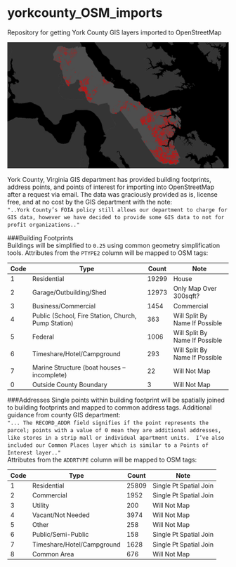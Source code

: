 # yorkcounty_OSM_imports
Repository for getting York County GIS layers imported to OpenStreetMap  

![](https://raw.githubusercontent.com/jonahadkins/yorkcounty-OSM-imports/master/york.jpg)

York County, Virginia GIS department has provided building footprints, address points, and points of interest for importing into OpenStreetMap after a request via email. The data was graciously provided as is, license free, and at no cost by the GIS department with the note:  
```"..York County’s FOIA policy still allows our department to charge for GIS data, however we have decided to provide some GIS data to not for profit organizations.."```  

###Building Footprints  
Buildings will be simplified to ```0.25``` using common geometry simplification tools. Attributes from the ```PTYPE2``` column will be mapped to OSM tags:  

| Code  | Type | Count |  Note |
| ------------- | ------------- |------------- |------------- |
| 1  | Residential  | 19299  | House  |
| 2  | Garage/Outbuilding/Shed  | 12973  | Only Map Over 300sqft?  |
| 3  | Business/Commercial  | 1454  | Commercial  |
| 4  | Public (School, Fire Station, Church, Pump Station)  | 363  | Will Split By Name If Possible  |
| 5  | Federal  | 1006  | Will Split By Name If Possible  |
| 6  | Timeshare/Hotel/Campground  | 293  | Will Split By Name If Possible  |
| 7  | Marine Structure (boat houses – incomplete)  | 22   | Will Not Map   |
| 0  | Outside County Boundary  | 3  | Will Not Map   |

###Addresses 
Single points within building footprint will be spatially joined to building footprints and mapped to common address tags. Additional guidance from county GIS department:  
```"... The RECORD_ADDR field signifies if the point represents the parcel; points with a value of 0 mean they are additional addresses, like stores in a strip mall or individual apartment units.  I’ve also included our Common Places layer which is similar to a Points of Interest layer.."```  
Attributes from the ```ADDRTYPE``` column will be mapped to OSM tags:  

| Code  | Type | Count |  Note |  
| ------------- | ------------- |------------- |------------- |
| 1  | Residential  | 25809  | Single Pt Spatial Join  |
| 2  | Commercial  | 1952  | Single Pt Spatial Join  |
| 3  | Utility  | 200  | Will Not Map  |
| 4  | Vacant/Not Needed  | 3974  | Will Not Map  |
| 5  | Other  | 258  | Will Not Map  |
| 6  | Public/Semi-Public  | 158  | Single Pt Spatial Join  |
| 7  | Timeshare/Hotel/Campground  | 1628  | Single Pt Spatial Join   |
| 8  | Common Area  | 676  | Will Not Map  |

